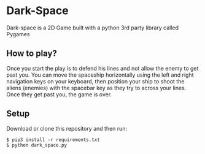 # Dark-Space

Dark-space is a 2D Game built with a python 3rd party library called Pygames

## How to play?

Once you start the play is to defend his lines and not allow the enemy to get past you. You can move the spaceship horizontally using the left and right navigation keys on your keyboard, then position your ship to shoot the aliens (enemies) with the spacebar key as they try to across your lines. Once they get past you, the game is over.

## Setup

Download or clone this repository and then run:

```ShellSession
$ pip3 install -r requirements.txt
$ python dark_space.py
```
